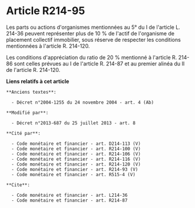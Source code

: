 # Article R214-95

Les parts ou actions d'organismes mentionnées au 5° du I de l'article L. 214-36 peuvent représenter plus de 10 % de l'actif
de l'organisme de placement collectif immobilier, sous réserve de respecter les conditions mentionnées à l'article R.
214-120. 

Les conditions d'appréciation du ratio de 20 % mentionné à l'article R. 214-86 sont celles prévues au I de l'article R.
214-87 et au premier alinéa du II de l'article R. 214-120.

**Liens relatifs à cet article**

	**Anciens textes**:

	  - Décret n°2004-1255 du 24 novembre 2004 - art. 4 (Ab)

	**Modifié par**:

	  - Décret n°2013-687 du 25 juillet 2013 - art. 8

	**Cité par**:

	  - Code monétaire et financier - art. D214-113 (V)
	  - Code monétaire et financier - art. R214-100 (V)
	  - Code monétaire et financier - art. R214-106 (V)
	  - Code monétaire et financier - art. R214-116 (V)
	  - Code monétaire et financier - art. R214-120 (V)
	  - Code monétaire et financier - art. R214-93 (V)
	  - Code monétaire et financier - art. R515-4 (V)

	**Cite**:

	  - Code monétaire et financier - art. L214-36
	  - Code monétaire et financier - art. R214-87
